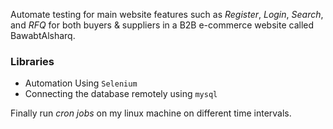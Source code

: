 Automate testing for main website features such as *Register*, *Login*, *Search*, and *RFQ* for both buyers & suppliers in a B2B e-commerce website called BawabtAlsharq.

### Libraries

- Automation Using `Selenium`
- Connecting the database remotely using `mysql`

Finally run *cron jobs* on my linux machine on different time intervals.
